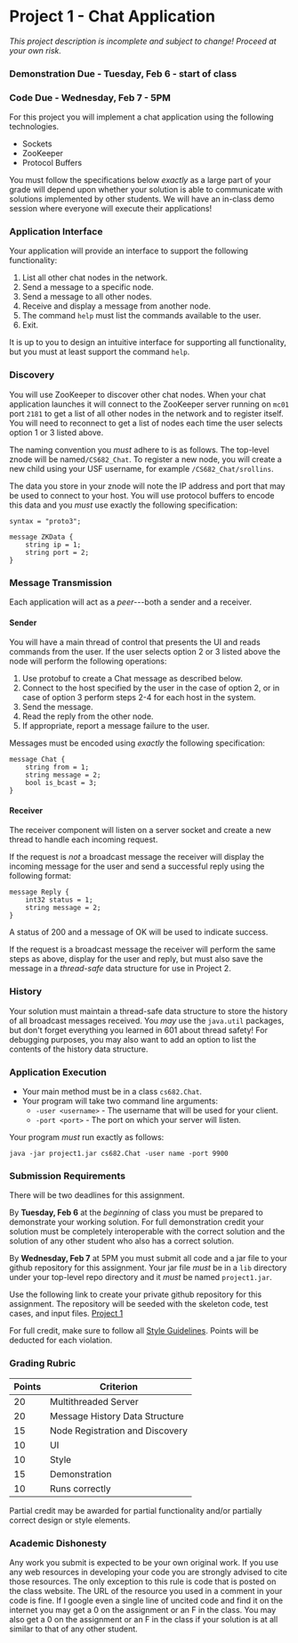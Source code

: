 Project 1 - Chat Application
============================

*This project description is incomplete and subject to change! Proceed at your own risk.*

### Demonstration Due - Tuesday, Feb 6 - start of class
### Code Due - Wednesday, Feb 7 - 5PM

For this project you will implement a chat application using the following technologies.

- Sockets
- ZooKeeper
- Protocol Buffers

You must follow the specifications below *exactly* as a large part of your grade will depend upon whether your solution is able to communicate with solutions implemented by other students. We will have an in-class demo session where everyone will execute their applications!

### Application Interface

Your application will provide an interface to support the following functionality:

1. List all other chat nodes in the network.
2. Send a message to a specific node.
3. Send a message to all other nodes.
4. Receive and display a message from another node.
5. The command `help` must list the commands available to the user.
6. Exit.

It is up to you to design an intuitive interface for supporting all functionality, but you must at least support the command `help`.

### Discovery

You will use ZooKeeper to discover other chat nodes. When your chat application launches it will connect to the ZooKeeper server running on `mc01` port `2181` to get a list of all other nodes in the network and to register itself. You will need to reconnect to get a list of nodes each time the user selects option 1 or 3 listed above.

The naming convention you *must* adhere to is as follows. The top-level znode will be named`/CS682_Chat`. To register a new node, you will create a new child using your USF username, for example `/CS682_Chat/srollins`. 

The data you store in your znode will note the IP address and port that may be used to connect to your host. You will use protocol buffers to encode this data and you *must* use exactly the following specification:

```
syntax = "proto3";

message ZKData {
    string ip = 1;
    string port = 2;
}
```

### Message Transmission

Each application will act as a *peer*---both a sender and a receiver. 

#### Sender

You will have a main thread of control that presents the UI and reads commands from the user. If the user selects option 2 or 3 listed above the node will perform the following operations: 

1. Use protobuf to create a Chat message as described below.
2. Connect to the host specified by the user in the case of option 2, or in case of option 3 perform steps 2-4 for each host in the system.
3. Send the message.
4. Read the reply from the other node.
5. If appropriate, report a message failure to the user.

Messages must be encoded using *exactly* the following specification:

```
message Chat {
    string from = 1;
    string message = 2;
    bool is_bcast = 3;
}
```

#### Receiver 

The receiver component will listen on a server socket and create a new thread to handle each incoming request. 

If the request is *not* a broadcast message the receiver will display the incoming message for the user and send a successful reply using the following format:

```
message Reply {
    int32 status = 1;
    string message = 2;
}
```

A status of 200 and a message of OK will be used to indicate success.

If the request is a broadcast message the receiver will perform the same steps as above, display for the user and reply, but must also save the message in a *thread-safe* data structure for use in Project 2.

### History

Your solution must maintain a thread-safe data structure to store the history of all broadcast messages received. You *may* use the `java.util` packages, but don't forget everything you learned in 601 about thread safety! For debugging purposes, you may also want to add an option to list the contents of the history data structure.

### Application Execution

- Your main method must be in a class `cs682.Chat`. 
- Your program will take two command line arguments:
  * `-user <username>` - The username that will be used for your client.
  * `-port <port>` - The port on which your server will listen.

Your program *must* run exactly as follows:
```
java -jar project1.jar cs682.Chat -user name -port 9900
```

### Submission Requirements

There will be two deadlines for this assignment.

By **Tuesday, Feb 6** at the *beginning* of class you must be prepared to demonstrate your working solution. For full demonstration credit your solution must be completely interoperable with the correct solution and the solution of any other student who also has a correct solution.

By **Wednesday, Feb 7** at 5PM you must submit all code and a jar file to your github repository for this assignment. Your jar file *must* be in a `lib` directory under your top-level repo directory and it *must* be named `project1.jar`. 

Use the following link to create your private github repository for this assignment. The repository will be seeded with the skeleton code, test cases, and input files. [Project 1]()

For full credit, make sure to follow all [Style Guidelines](https://github.com/CS682-S18/notes/blob/master/style.md). Points will be deducted for each violation.


### Grading Rubric

| Points | Criterion |
| ------ | -------- |  
| 20 | Multithreaded Server | 
| 20 | Message History Data Structure |
| 15 | Node Registration and Discovery |
| 10 | UI | 
| 10 | Style | 
| 15 | Demonstration |
| 10 | Runs correctly |

Partial credit may be awarded for partial functionality and/or partially correct design or style elements.

### Academic Dishonesty

Any work you submit is expected to be your own original work. If you use any web resources in developing your code you are strongly advised to cite those resources. The only exception to this rule is code that is posted on the class website. The URL of the resource you used in a comment in your code is fine. If I google even a single line of uncited code and find it on the internet you may get a 0 on the assignment or an F in the class. You may also get a 0 on the assignment or an F in the class if your solution is at all similar to that of any other student.

